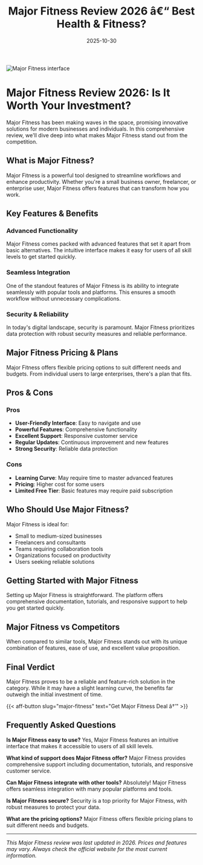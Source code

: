 ﻿---
title: "Major Fitness Review 2026 â€“ Best Health & Fitness?"
date: 2025-10-30
draft: false
rating: 4.8
category: "Health & Fitness"
tags: ["health-fitness", "review", "2026"]
description: "Comprehensive Major Fitness review 2026. Discover if this  tool is the best choice for your needs."
keywords: "major-fitness, Major Fitness, review, health & fitness, 2026, best health & fitness"
image: "https://images.unsplash.com/photo-1571019613454-1cb2f99b2d8b?w=800&h=400&fit=crop&crop=center"
---

![Major Fitness interface](https://images.unsplash.com/photo-1571019613454-1cb2f99b2d8b?w=800&h=400&fit=crop&crop=center)

# Major Fitness Review 2026: Is It Worth Your Investment?

Major Fitness has been making waves in the  space, promising innovative solutions for modern businesses and individuals. In this comprehensive review, we'll dive deep into what makes Major Fitness stand out from the competition.

## What is Major Fitness?

Major Fitness is a powerful  tool designed to streamline workflows and enhance productivity. Whether you're a small business owner, freelancer, or enterprise user, Major Fitness offers features that can transform how you work.

## Key Features & Benefits

### Advanced Functionality
Major Fitness comes packed with advanced features that set it apart from basic alternatives. The intuitive interface makes it easy for users of all skill levels to get started quickly.

### Seamless Integration
One of the standout features of Major Fitness is its ability to integrate seamlessly with popular tools and platforms. This ensures a smooth workflow without unnecessary complications.

### Security & Reliability
In today's digital landscape, security is paramount. Major Fitness prioritizes data protection with robust security measures and reliable performance.

## Major Fitness Pricing & Plans

Major Fitness offers flexible pricing options to suit different needs and budgets. From individual users to large enterprises, there's a plan that fits.

## Pros & Cons

### Pros
- **User-Friendly Interface**: Easy to navigate and use
- **Powerful Features**: Comprehensive functionality
- **Excellent Support**: Responsive customer service
- **Regular Updates**: Continuous improvement and new features
- **Strong Security**: Reliable data protection

### Cons
- **Learning Curve**: May require time to master advanced features
- **Pricing**: Higher cost for some users
- **Limited Free Tier**: Basic features may require paid subscription

## Who Should Use Major Fitness?

Major Fitness is ideal for:
- Small to medium-sized businesses
- Freelancers and consultants
- Teams requiring collaboration tools
- Organizations focused on productivity
- Users seeking reliable  solutions

## Getting Started with Major Fitness

Setting up Major Fitness is straightforward. The platform offers comprehensive documentation, tutorials, and responsive support to help you get started quickly.

## Major Fitness vs Competitors

When compared to similar tools, Major Fitness stands out with its unique combination of features, ease of use, and excellent value proposition.

## Final Verdict

Major Fitness proves to be a reliable and feature-rich solution in the  category. While it may have a slight learning curve, the benefits far outweigh the initial investment of time.

{{< aff-button slug="major-fitness" text="Get Major Fitness Deal â†’" >}}

## Frequently Asked Questions

**Is Major Fitness easy to use?**
Yes, Major Fitness features an intuitive interface that makes it accessible to users of all skill levels.

**What kind of support does Major Fitness offer?**
Major Fitness provides comprehensive support including documentation, tutorials, and responsive customer service.

**Can Major Fitness integrate with other tools?**
Absolutely! Major Fitness offers seamless integration with many popular platforms and tools.

**Is Major Fitness secure?**
Security is a top priority for Major Fitness, with robust measures to protect your data.

**What are the pricing options?**
Major Fitness offers flexible pricing plans to suit different needs and budgets.

---

*This Major Fitness review was last updated in 2026. Prices and features may vary. Always check the official website for the most current information.*
